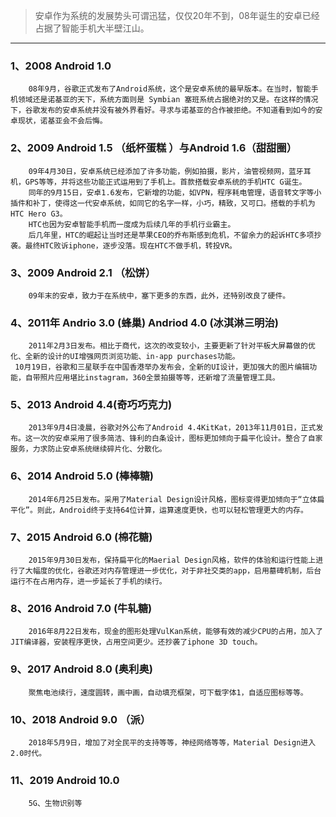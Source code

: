 >安卓作为系统的发展势头可谓迅猛，仅仅20年不到，08年诞生的安卓已经占据了智能手机大半壁江山。

---
### 1、2008 Android 1.0
		08年9月，谷歌正式发布了Android系统，这个是安卓系统的最早版本。在当时，智能手机领域还是诺基亚的天下，系统方面则是 Symbian 塞班系统占据绝对的又是。在这样的情况下，谷歌发布的安卓系统并没有被外界看好。寻求与诺基亚的合作被拒绝。不知道看到如今的安卓现状，诺基亚会不会后悔。

### 2、2009 Android 1.5 （纸杯蛋糕 ）与Android 1.6（甜甜圈）
		09年4月30日，安卓系统已经添加了许多功能，例如拍摄，影片，油管视频网，蓝牙耳机，GPS等等，并将这些功能正式运用到了手机上。首款搭载安卓系统的手机HTC G诞生。
		同年的9月15日，安卓1.6发布，它新增的功能，如VPN，程序耗电管理，语音转文字等小插件和补丁，使得这一代安卓系统，如同它的名字一样，小巧，精致，又可口。搭载的手机为 HTC Hero G3。
		HTC也因为安卓智能手机而一度成为后续几年的手机行业霸主。
		后几年里，HTC的崛起让当时还是苹果CEO的乔布斯感到危机，不留余力的起诉HTC多项抄袭。最终HTC败诉iphone，逐步没落。现在HTC不做手机，转投VR。

### 3、2009 Android 2.1 （松饼）
		09年末的安卓，致力于在系统中，塞下更多的东西，此外，还特别改良了硬件。

### 4、2011年 Andrio 3.0 (蜂巢) Andriod 4.0 (冰淇淋三明治)
		2011年2月3日发布。相比于商代，这次的改变较小，主要更新了针对平板大屏幕做的优化、全新的设计的UI增强网页浏览功能、in-app purchases功能。
	 10月19日，谷歌和三星联手在中国香港举办发布会，全新的UI设计，更加强大的图片编辑功能，自带照片应用堪比instagram，360全景拍摄等等，还新增了流量管理工具。

### 5、2013 Android 4.4(奇巧巧克力)
		2013年9月4日凌晨，谷歌对外公布了Android 4.4KitKat，2013年11月01日，正式发布。这一次的安卓采用了很多简洁、锋利的白条设计，图标更加倾向于扁平化设计。整合了自家服务，力求防止安卓系统继续碎片化、分散化。

### 6、2014 Android 5.0 (棒棒糖)
		2014年6月25日发布。采用了Material Design设计风格，图标变得更加倾向于“立体扁平化”。则此，Android终于支持64位计算，运算速度更快，也可以轻松管理更大的内存。
### 7、2015 Android 6.0 (棉花糖)
		2015年9月30日发布，保持扁平化的Maerial Design风格，软件的体验和运行性能上进行了大幅度的优化，谷歌还对内存管理进一步优化，对于非社交类的app，启用墓碑机制，后台运行不在占用内存，进一步延长了手机的续行。

### 8、2016 Android 7.0 (牛轧糖)
		2016年8月22日发布，现金的图形处理VulKan系统，能够有效的减少CPU的占用，加入了JIT编译器，安装程序更快，占用空间更少。还抄袭了iphone 3D touch。
### 9、2017 Android 8.0 (奥利奥)
		聚焦电池续行，速度圆转，画中画，自动填充框架，可下载字体1，自适应图标等等。
### 10、2018 Android 9.0 （派）
		2018年5月9日，增加了对全民平的支持等等，神经网络等等，Material Design进入2.0时代。
### 11、2019 Android 10.0
		5G、生物识别等

